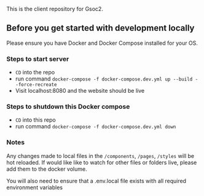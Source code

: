 This is the client repository for Gsoc2.

## Before you get started with development locally

Please ensure you have Docker and Docker Compose installed for your OS.

### Steps to start server

- `CD` into the repo
- run command `docker-compose -f docker-compose.dev.yml up --build --force-recreate`
- Visit localhost:8080 and the website should be live

### Steps to shutdown this Docker compose

- `CD` into this repo
- run command `docker-compose -f docker-compose.dev.yml down`

### Notes

Any changes made to local files in the `/components`, `/pages`, `/styles` will be hot reloaded. If would like like to watch for other files or folders live, please add them to the docker volume.

You will also need to ensure that a .env.local file exists with all required environment variables
